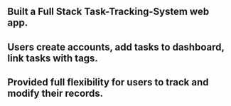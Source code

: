 ## Built a Full Stack Task-Tracking-System web app. 
## Users create accounts, add tasks to dashboard, link tasks with tags. 
## Provided full flexibility for users to track and modify their records. 
